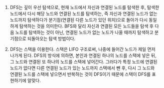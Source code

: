 1. DFS는 깊이 우선 탐색으로, 현재 노드에서 자신과 연결된 노드를 탐색한 후, 탐색한 노드에서 다시 해당 노드와 연결된 노드를 탐색하는,
   즉 자신과 연결된 노드가 없는 노드까지 탐색하다가 분기점(연결된 다른 노드가 있던 위치)으로 돌아가 다시 동일하게 탐색하는 것을 의미한다.
   BFS와 달리 자신과 연결된 모든 노드들을 탐색 후 다음 노드를 탐색하는 것이 아닌, 연결된 노드가 없는 노드가 나올 때까지 탐색하고 분기점으로 되돌아오는 탐색 방법이다.
   
2. DFS는 스택을 이용한다. 스택은 LIFO 구조로써, 나중에 들어간 노드가 제일 먼저 나가게 된다.
   DFS의 방식에 의하면, 본인과 연결된 하나의 노드를 스택에 넣은 뒤, 그 노드와 연결된 또 하나의 노드를 스택에 넣어간다. 
   그러다가 특정 노드에 연결된 노드가 없다면 다른 연결된 노드가 있는 노드까지 스택에서 뺀 후, 다시 그 노드와 연결된 노드를 스택에 넣으면서 반복하는 것이
   DFS이기 때문에 스택이 DFS를 표현하기에 알맞다.
